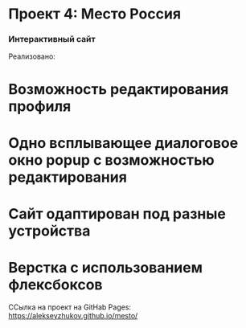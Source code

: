 # Проект 4: Место Pоссия

### Интерактивный сайт

Реализовано:
# Возможность редактирования профиля
# Одно всплывающее диалоговое окно popup с возможностью редактирования
# Сайт одаптирован под разные устройства
# Верстка с использованием флексбоксов 


ССылка на проект на GitHab Pages: https://alekseyzhukov.github.io/mesto/